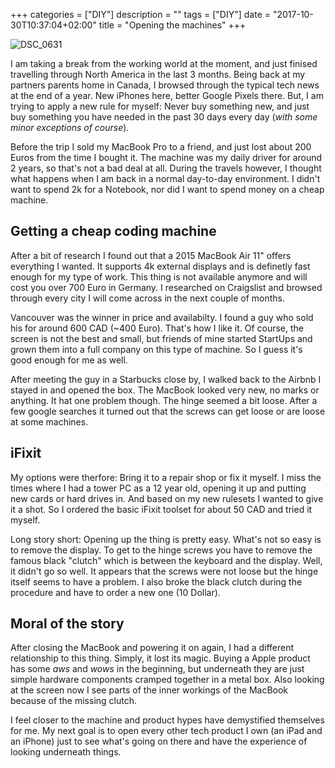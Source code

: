 +++
categories = ["DIY"]
description = ""
tags = ["DIY"]
date = "2017-10-30T10:37:04+02:00"
title = "Opening the machines"
+++

<img src="https://preview.ibb.co/ea18Am/DSC_0631.jpg" alt="DSC_0631" border="0">

I am taking a break from the working world at the moment, and just finised travelling through North America in the last 3 months. Being back at my partners parents home in Canada, I browsed through the typical tech news at the end of a year. New iPhones here, better Google Pixels there. But, I am trying to apply a new rule for myself: Never buy something new, and just buy something you have needed in the past 30 days every day (*with some minor exceptions of course*).

Before the trip I sold my MacBook Pro to a friend, and just lost about 200 Euros from the time I bought it. The machine was my daily driver for around 2 years, so that's not a bad deal at all. During the travels however, I thought what happens when I am back in a normal day-to-day environment. I didn't want to spend 2k for a Notebook, nor did I want to spend money on a cheap machine.

## Getting a cheap coding machine

After a bit of research I found out that a 2015 MacBook Air 11" offers everything I wanted. It supports 4k external displays and is definetly fast enough for my type of work. This thing is not available anymore and will cost you over 700 Euro in Germany. I researched on Craigslist and browsed through every city I will come across in the next couple of months.

Vancouver was the winner in price and availabilty. I found a guy who sold his for around 600 CAD (~400 Euro). That's how I like it. Of course, the screen is not the best and small, but friends of mine started StartUps and grown them into a full company on this type of machine. So I guess it's good enough for me as well.

After meeting the guy in a Starbucks close by, I walked back to the Airbnb I stayed in and opened the box. The MacBook looked very new, no marks or anything. It hat one problem though. The hinge seemed a bit loose. After a few google searches it turned out that the screws can get loose or are loose at some machines.

## iFixit

My options were therfore: Bring it to a repair shop or fix it myself. I miss the times where I had a tower PC as a 12 year old, opening it up and putting new cards or hard drives in. And based on my new rulesets I wanted to give it a shot. So I ordered the basic iFixit toolset for about 50 CAD and tried it myself.

Long story short: Opening up the thing is pretty easy. What's not so easy is to remove the display. To get to the hinge screws you have to remove the famous black "clutch" which is between the keyboard and the display. Well, it didn't go so well. It appears that the screws were not loose but the hinge itself seems to have a problem. I also broke the black clutch during the procedure and have to order a new one (10 Dollar).

## Moral of the story

After closing the MacBook and powering it on again, I had a different relationship to this thing. Simply, it lost its magic. Buying a Apple product has some *aws* and *wows* in the beginning, but underneath they are just simple hardware components cramped together in a metal box. Also looking at the screen now I see parts of the inner workings of the MacBook because of the missing clutch.

I feel closer to the machine and product hypes have demystified themselves for me. My next goal is to open every other tech product I own (an iPad and an iPhone) just to see what's going on there and have the experience of looking underneath things.

